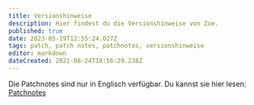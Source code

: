 ```yaml
---
title: Versionshinweise
description: Hier findest du die Versionshinweise von Zoe.
published: true
date: 2023-05-19T12:55:24.027Z
tags: patch, patch notes, patchnotes, versionshinweise
editor: markdown
dateCreated: 2021-08-24T18:56:29.238Z
---
```


Die Patchnotes sind nur in Englisch verfügbar. Du kannst sie hier lesen: [Patchnotes](/en/patchnotes/)